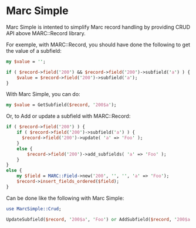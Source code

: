 Marc Simple
===========

Marc Simple is intented to simplify Marc record handling by
providing CRUD API above MARC::Record library.

For exemple, with MARC::Record, you should have done the following
to get the value of a subfield:

```perl
my $value = '';

if ( $record->field('200') && $record->field('200')->subfield('a') ) {
    $value = $record->field('200')->subfield('a');
}
```

With Marc Simple, you can do:
```perl
my $value = GetSubfield($record, '200$a');
```
Or, to Add or update a subfield with MARC::Record:
```perl
if ( $record->field('200') ) {
    if ( $record->field('200')->subfield('a') ) {
      $record->field('200')->update( 'a' => 'Foo' );
    }
    else {
        $record->field('200')->add_subfields( 'a' => 'Foo' );
    }
}
else {
    my $field = MARC::Field->new('200', '', '', 'a' => 'Foo');
    $record->insert_fields_ordered($field);
}
```

Can be done like the following with Marc Simple:
```perl
use MarcSimple::Crud;

UpdateSubfield($record, '200$a', 'Foo') or AddSubfield($record, '200$a', 'Foo');
```
